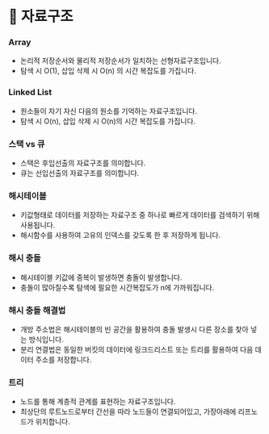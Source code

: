 # 📂 자료구조

### Array

- 논리적 저장순서와 물리적 저장순서가 일치하는 선형자료구조입니다.
- 탐색 시 O(1), 삽입 삭제 시 O(n) 의 시간 복잡도를 가집니다.

### Linked List

- 원소들이 자기 자신 다음의 원소를 기억하는 자료구조입니다.
- 탐색 시 O(n), 삽입 삭제 시 O(n)의 시간 복잡도를 가집니다.

### 스택 vs 큐

- 스택은 후입선출의 자료구조를 의미합니다.
- 큐는 선입선출의 자료구조를 의미합니다.

### 해시테이블

- 키값형태로 데이터를 저장하는 자료구조 중 하나로 빠르게 데이터를 검색하기 위해 사용됩니다.
- 해시함수를 사용하여 고유의 인덱스를 갖도록 한 후 저장하게 됩니다.

### 해시 충돌

- 해시테이블 키값에 중복이 발생하면 충돌이 발생합니다.
- 충돌이 많아질수록 탐색에 필요한 시간복잡도가 n에 가까워집니다.

### 해시 충돌 해결법

- 개방 주소법은 해시테이블의 빈 공간을 활용하여 충돌 발생시 다른 장소를 찾아 넣는 방식입니다.
- 분리 연결법은 동일한 버킷의 데이터에 링크드리스트 또는 트리를 활용하여 다음 데이터 주소를 저장합니다.

### 트리

- 노드를 통해 계층적 관계를 표현하는 자료구조입니다.
- 최상단의 루트노드로부터 간선을 따라 노드들이 연결되어있고, 가장아래에 리프노드가 위치합니다.

